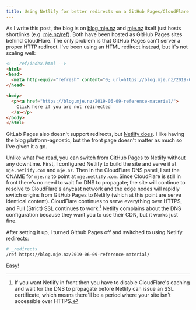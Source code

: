 ```yaml
---
title: Using Netlify for better redirects on a GitHub Pages/CloudFlare site
---
```


As I write this post, the blog is on [blog.mje.nz](https://blog.mje.nz) and [mje.nz](https://mje.nz) itself just hosts shortlinks (e.g. [mje.nz/ref](https://mje.nz/ref)).
Both have been hosted as GitHub Pages sites behind CloudFlare.
The only problem is that GitHub Pages can't server a proper HTTP redirect.
I've been using an HTML redirect instead, but it's not scaling well:

```html
<!-- ref/index.html -->
<html>
<head>
  <meta http-equiv="refresh" content="0; url=https://blog.mje.nz/2019-06-09-reference-material/" />
</head>

<body>
  <p><a href="https://blog.mje.nz/2019-06-09-reference-material/">
    Click here if you are not redirected
  </a></p>
</body>
</html>
```

GitLab Pages also doesn't support redirects, but [Netlify does](https://www.netlify.com/docs/redirects/).
I like having the blog platform-agnostic, but the front page doesn't matter as much so I've given it a go.

Unlike what I've read, you can switch from GitHub Pages to Netlify without any downtime.
First, I configured Netlify to build the site and serve it at `mje.netlify.com` and `mje.nz`.
Then in the CloudFlare DNS panel, I set the CNAME for `mje.nz` to point at `mje.netlify.com`.
Since CloudFlare is still in front there's no need to wait for DNS to propagate; the site will continue to resolve to CloudFlare's anycast network and the edge nodes will rapidly switch origins from GitHub Pages to Netlify (which at this point are serve identical content).
CloudFlare continues to serve everything over HTTPS, and Full (Strict) SSL continues to work.[^1]
Netlify complains about the DNS configuration because they want you to use their CDN, but it works just fine.

After setting it up, I turned Github Pages off and switched to using Netlify redirects:
```bash
# _redirects
/ref https://blog.mje.nz/2019-06-09-reference-material/
```

Easy!

[^1]: If you want Netlify in front then you have to disable CloudFlare's caching and wait for the DNS to propagate before Netlify can issue an SSL certificate, which means there'll be a period where your site isn't accessible over HTTPS.
